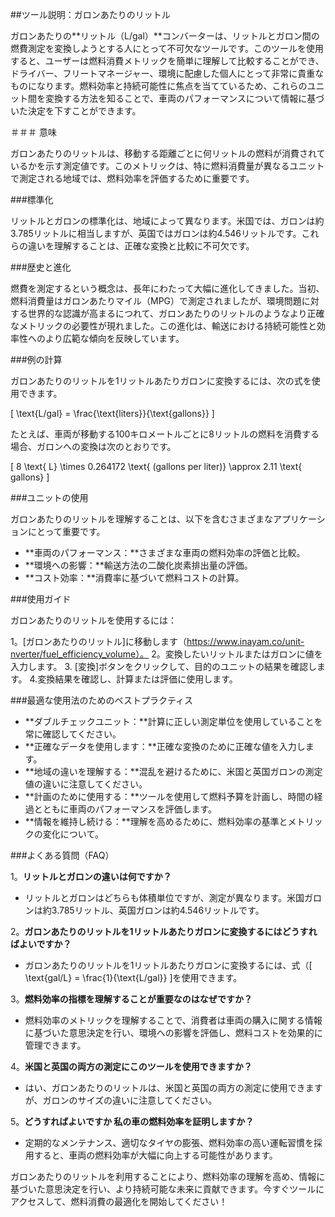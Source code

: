 ##ツール説明：ガロンあたりのリットル

ガロンあたりの**リットル（L/gal）**コンバーターは、リットルとガロン間の燃費測定を変換しようとする人にとって不可欠なツールです。このツールを使用すると、ユーザーは燃料消費メトリックを簡単に理解して比較することができ、ドライバー、フリートマネージャー、環境に配慮した個人にとって非常に貴重なものになります。燃料効率と持続可能性に焦点を当てているため、これらのユニット間を変換する方法を知ることで、車両のパフォーマンスについて情報に基づいた決定を下すことができます。

＃＃＃ 意味

ガロンあたりのリットルは、移動する距離ごとに何リットルの燃料が消費されているかを示す測定値です。このメトリックは、特に燃料消費量が異なるユニットで測定される地域では、燃料効率を評価するために重要です。

###標準化

リットルとガロンの標準化は、地域によって異なります。米国では、ガロンは約3.785リットルに相当しますが、英国ではガロンは約4.546リットルです。これらの違いを理解することは、正確な変換と比較に不可欠です。

###歴史と進化

燃費を測定するという概念は、長年にわたって大幅に進化してきました。当初、燃料消費量はガロンあたりマイル（MPG）で測定されましたが、環境問題に対する世界的な認識が高まるにつれて、ガロンあたりのリットルのようなより正確なメトリックの必要性が現れました。この進化は、輸送における持続可能性と効率性へのより広範な傾向を反映しています。

###例の計算

ガロンあたりのリットルを1リットルあたりガロンに変換するには、次の式を使用できます。

\[ \text{L/gal} = \frac{\text{liters}}{\text{gallons}} \]

たとえば、車両が移動する100キロメートルごとに8リットルの燃料を消費する場合、ガロンへの変換は次のとおりです。

\[ 8 \text{ L} \times 0.264172 \text{ (gallons per liter)} \approx 2.11 \text{ gallons} \]

###ユニットの使用

ガロンあたりのリットルを理解することは、以下を含むさまざまなアプリケーションにとって重要です。

-  **車両のパフォーマンス：**さまざまな車両の燃料効率の評価と比較。
-  **環境への影響：**輸送方法の二酸化炭素排出量の評価。
-  **コスト効率：**消費率に基づいて燃料コストの計算。

###使用ガイド

ガロンあたりのリットルを使用するには：

1。[ガロンあたりのリットル]に移動します（https://www.inayam.co/unit-nverter/fuel_efficiency_volume）。
2。変換したいリットルまたはガロンに値を入力します。
3. [変換]ボタンをクリックして、目的のユニットの結果を確認します。
4.変換結果を確認し、計算または評価に使用します。

###最適な使用法のためのベストプラクティス

-  **ダブルチェックユニット：**計算に正しい測定単位を使用していることを常に確認してください。
-  **正確なデータを使用します：**正確な変換のために正確な値を入力します。
-  **地域の違いを理解する：**混乱を避けるために、米国と英国ガロンの測定値の違いに注意してください。
-  **計画のために使用する：**ツールを使用して燃料予算を計画し、時間の経過とともに車両のパフォーマンスを評価します。
-  **情報を維持し続ける：**理解を高めるために、燃料効率の基準とメトリックの変化について。

###よくある質問（FAQ）

1。**リットルとガロンの違いは何ですか？**
- リットルとガロンはどちらも体積単位ですが、測定が異なります。米国ガロンは約3.785リットル、英国ガロンは約4.546リットルです。

2。**ガロンあたりのリットルを1リットルあたりガロンに変換するにはどうすればよいですか？**
- ガロンあたりのリットルを1リットルあたりガロンに変換するには、式（\[ \text{gal/L} = \frac{1}{\text{L/gal}} \]を使用できます。

3。**燃料効率の指標を理解することが重要なのはなぜですか？**
- 燃料効率のメトリックを理解することで、消費者は車両の購入に関する情報に基づいた意思決定を行い、環境への影響を評価し、燃料コストを効果的に管理できます。

4。**米国と英国の両方の測定にこのツールを使用できますか？**
- はい、ガロンあたりのリットルは、米国と英国の両方の測定に使用できますが、ガロンのサイズの違いに注意してください。

5。**どうすればよいですか 私の車の燃料効率を証明しますか？**
- 定期的なメンテナンス、適切なタイヤの膨張、燃料効率の高い運転習慣を採用すると、車両の燃料効率が大幅に向上する可能性があります。

ガロンあたりのリットルを利用することにより、燃料効率の理解を高め、情報に基づいた意思決定を行い、より持続可能な未来に貢献できます。今すぐツールにアクセスして、燃料消費の最適化を開始してください！